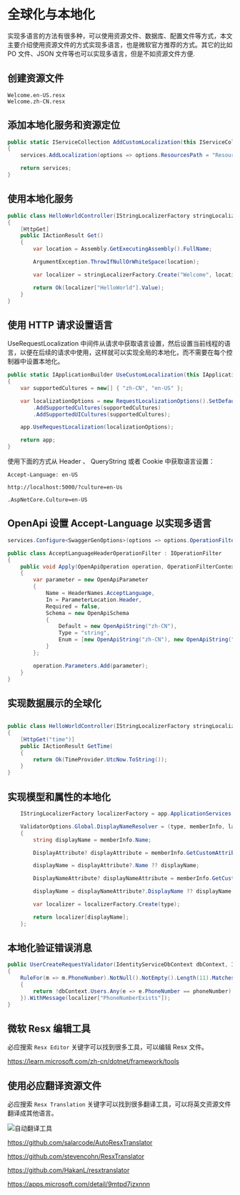 # 全球化与本地化

实现多语言的方法有很多种，可以使用资源文件、数据库、配置文件等方式，本文主要介绍使用资源文件的方式实现多语言，也是微软官方推荐的方式。其它的比如 PO 文件、JSON 文件等也可以实现多语言，但是不如资源文件方便.

## 创建资源文件

```text
Welcome.en-US.resx
Welcome.zh-CN.resx
```

## 添加本地化服务和资源定位

```csharp
public static IServiceCollection AddCustomLocalization(this IServiceCollection services)
{
    services.AddLocalization(options => options.ResourcesPath = "Resources");

    return services;
}
```

## 使用本地化服务

```csharp
public class HelloWorldController(IStringLocalizerFactory stringLocalizerFactory) : ControllerBase
{
    [HttpGet]
    public IActionResult Get()
    {
        var location = Assembly.GetExecutingAssembly().FullName;

        ArgumentException.ThrowIfNullOrWhiteSpace(location);

        var localizer = stringLocalizerFactory.Create("Welcome", location);

        return Ok(localizer["HelloWorld"].Value);
    }
}
```

## 使用 HTTP 请求设置语言

UseRequestLocalization 中间件从请求中获取语言设置，然后设置当前线程的语言，以便在后续的请求中使用，这样就可以实现全局的本地化，而不需要在每个控制器中设置本地化。

```csharp
public static IApplicationBuilder UseCustomLocalization(this IApplicationBuilder app)
{
    var supportedCultures = new[] { "zh-CN", "en-US" };

    var localizationOptions = new RequestLocalizationOptions().SetDefaultCulture(supportedCultures.First())
        .AddSupportedCultures(supportedCultures)
        .AddSupportedUICultures(supportedCultures);

    app.UseRequestLocalization(localizationOptions);

    return app;
}
```

使用下面的方式从 Header 、 QueryString 或者 Cookie 中获取语言设置：

```text
Accept-Language: en-US
```

```text
http://localhost:5000/?culture=en-Us
```

```text
.AspNetCore.Culture=en-US
```

## OpenApi 设置 Accept-Language 以实现多语言

```csharp
services.Configure<SwaggerGenOptions>(options => options.OperationFilter<AcceptLanguageHeaderOperationFilter>());
```

```csharp
public class AcceptLanguageHeaderOperationFilter : IOperationFilter
{
    public void Apply(OpenApiOperation operation, OperationFilterContext context)
    {
        var parameter = new OpenApiParameter
        {
            Name = HeaderNames.AcceptLanguage,
            In = ParameterLocation.Header,
            Required = false,
            Schema = new OpenApiSchema
            {
                Default = new OpenApiString("zh-CN"),
                Type = "string",
                Enum = [new OpenApiString("zh-CN"), new OpenApiString("en-US")]
            }
        };

        operation.Parameters.Add(parameter);
    }
}

```

## 实现数据展示的全球化

```csharp

public class HelloWorldController(IStringLocalizerFactory stringLocalizerFactory) : ControllerBase
{
    [HttpGet("time")]
    public IActionResult GetTime(
    {
        return Ok(TimeProvider.UtcNow.ToString());
    }
}
```

## 实现模型和属性的本地化

```csharp
    IStringLocalizerFactory localizerFactory = app.ApplicationServices.GetRequiredService<IStringLocalizerFactory>();

    ValidatorOptions.Global.DisplayNameResolver = (type, memberInfo, lambdaExpression) =>
    {
        string displayName = memberInfo.Name;

        DisplayAttribute? displayAttribute = memberInfo.GetCustomAttribute<DisplayAttribute>(true);

        displayName = displayAttribute?.Name ?? displayName;

        DisplayNameAttribute? displayNameAttribute = memberInfo.GetCustomAttribute<DisplayNameAttribute>(true);

        displayName = displayNameAttribute?.DisplayName ?? displayName;

        var localizer = localizerFactory.Create(type);

        return localizer[displayName];
    };
```

## 本地化验证错误消息

```csharp
public UserCreateRequestValidator(IdentityServiceDbContext dbContext, IStringLocalizer<UserCreateRequest> localizer)
{
    RuleFor(m => m.PhoneNumber).NotNull().NotEmpty().Length(11).Matches(@"^1\d{10}$").Must((model, phoneNumber) =>
    {
        return !dbContext.Users.Any(e => e.PhoneNumber == phoneNumber);
    }).WithMessage(localizer["PhoneNumberExists"]);
}
```

## 微软 Resx 编辑工具

必应搜索 `Resx Editor` 关键字可以找到很多工具，可以编辑 Resx 文件。

https://learn.microsoft.com/zh-cn/dotnet/framework/tools

## 使用必应翻译资源文件

必应搜索 `Resx Translation` 关键字可以找到很多翻译工具，可以将英文资源文件翻译成其他语言。

![自动翻译工具](https://oss.xcode.me/notes/helloshop/auto-resx-translator.png)

https://github.com/salarcode/AutoResxTranslator

https://github.com/stevencohn/ResxTranslator

https://github.com/HakanL/resxtranslator

https://apps.microsoft.com/detail/9mtpd7jzxnnn
